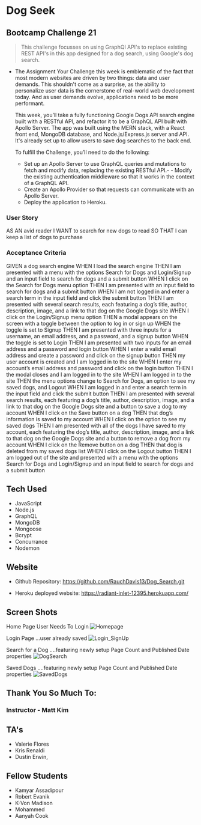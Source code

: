 # Dog Seek

## Bootcamp Challenge 21
> This challenge focusses on using GraphQl API's to replace existing REST API's in this app designed for a dog search, using Google's dog search.


* The Assignment
  Your Challenge this week is emblematic of the fact that most modern websites are driven by two things: data and user demands. This shouldn't come as a surprise, as the ability to personalize user data is the cornerstone of real-world web development today. And as user demands evolve, applications need to be more performant.  
  
  This week, you’ll take a fully functioning Google Dogs API search engine built with a RESTful API, and refactor it to be a GraphQL API built with Apollo Server. The app was built using the MERN stack, with a React front end, MongoDB database, and Node.js/Express.js server and API. It's already set up to allow users to save dog searches to the back end.  
  
  To fulfill the Challenge, you’ll need to do the following:
  
  - Set up an Apollo Server to use GraphQL queries and mutations to fetch and modify data, replacing the existing RESTful API.- - Modify the existing authentication middleware so that it works in the context of a GraphQL API.
  - Create an Apollo Provider so that requests can communicate with an Apollo Server.
  - Deploy the application to Heroku.

### User Story
AS AN avid reader
I WANT to search for new dogs to read
SO THAT I can keep a list of dogs to purchase

### Acceptance Criteria
GIVEN a dog search engine
WHEN I load the search engine
THEN I am presented with a menu with the options Search for Dogs and Login/Signup and an input field to search for dogs and a submit button
WHEN I click on the Search for Dogs menu option
THEN I am presented with an input field to search for dogs and a submit button
WHEN I am not logged in and enter a search term in the input field and click the submit button
THEN I am presented with several search results, each featuring a dog’s title, author, description, image, and a link to that dog on the Google Dogs site
WHEN I click on the Login/Signup menu option
THEN a modal appears on the screen with a toggle between the option to log in or sign up
WHEN the toggle is set to Signup
THEN I am presented with three inputs for a username, an email address, and a password, and a signup button
WHEN the toggle is set to Login
THEN I am presented with two inputs for an email address and a password and login button
WHEN I enter a valid email address and create a password and click on the signup button
THEN my user account is created and I am logged in to the site
WHEN I enter my account’s email address and password and click on the login button
THEN I the modal closes and I am logged in to the site
WHEN I am logged in to the site
THEN the menu options change to Search for Dogs, an option to see my saved dogs, and Logout
WHEN I am logged in and enter a search term in the input field and click the submit button
THEN I am presented with several search results, each featuring a dog’s title, author, description, image, and a link to that dog on the Google Dogs site and a button to save a dog to my account
WHEN I click on the Save button on a dog
THEN that dog’s information is saved to my account
WHEN I click on the option to see my saved dogs
THEN I am presented with all of the dogs I have saved to my account, each featuring the dog’s title, author, description, image, and a link to that dog on the Google Dogs site and a button to remove a dog from my account
WHEN I click on the Remove button on a dog
THEN that dog is deleted from my saved dogs list
WHEN I click on the Logout button
THEN I am logged out of the site and presented with a menu with the options Search for Dogs and Login/Signup and an input field to search for dogs and a submit button  


## Tech Used
* JavaScript
* Node.js
* GraphQL
* MongoDB
* Mongoose
* Bcrypt
* Concurrance
* Nodemon


## Website

* Github Repository: https://github.com/RauchDavis13/Dog_Search.git

* Heroku deployed website: https://radiant-inlet-12395.herokuapp.com/

## Screen Shots
Home Page User Needs To Login
![Homepage](/README_Image/HomePage.png)

Login Page ...user already saved
![Login_SignUp](/README_Image/Login_SignUp.png)

Search for a Dog ....featuring newly setup Page Count and Published Date properties
![DogSearch](/README_Image/DogSearch.png)

Saved Dogs ....featuring newly setup Page Count and Published Date properties
![SavedDogs](/README_Image/SavedDogs.png)

## Thank You So Much To:
### Instructor - Matt Kim

## TA's
- Valerie Flores
- Kris Renaldi
- Dustin Erwin, 

## Fellow Students
- Kamyar Assadipour
- Robert Evanik
- K-Von Madison
- Mohammed
- Aanyah Cook